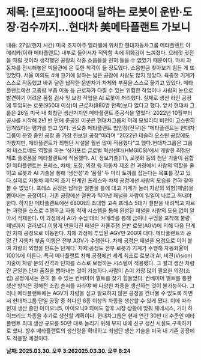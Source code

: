 # **제목: [르포]1000대 달하는 로봇이 운반·도장·검수까지…현대차 美메타플랜트 가보니**

  내용: 27일(현지 시간) 미국 조지아주 엘라벨에 위치한 현대자동차그룹 메타플랜트 아메리카(이하 메타플랜트) 내부로 들어서자 적막함 속에 위화감이 느껴졌다. 으레껏 귓전을 때릴 것이라 생각했던 공장의 각종 소음들을 전혀 들을 수 없었기 때문이다. 마치 자동차를 전시해놓은 박물관에 온 듯한 착각이 들 정도였다. 소음만큼 찾아보기 힘든 게 또 있었다. 서울 여의도 4배 크기에 달하는 넓은 공장에 사람도 많지 않았다. 육중한 기계가 스스로 작동했고 바퀴 달린 납작한 운반차가 차체와 부품을 스스로 옮기고 있었다. 메타플랜트에선 고중량 부품 이동 등 근로자가 다칠 수 있는 위험한 작업이나 사람의 눈으로 발견하기 어려운 품질 검사 및 보정 작업을 AI 로봇이 처리했다. 실제로 생산 라인 공정에 투입되는 로봇(950대 이상)이 근로자(880명 안팍)보다 많다고 했다. 앞서 현대차 그룹은 26일 미국 내 최첨단 생산기지인 메타플랜트 준공식을 열었다. 2022년 10월부터 공사를 시작해 2년 반 만에 준공된 이곳은 현대차그룹의 미래 모빌리티 비전이 고스란히 담겨있다는 평가를 받고 있다. 권오충 메타플랜트 법인장(전무)은 “메타플랜트는 현대차그룹이 운영 중인 공장 중 가장 진보된 공장”이라며 “2022년 테슬라 오스틴 공장에도 가봤지만, 메타플랜트가 최첨단 시설을 훨씬 많이 적용했다”고 했다.현대차그룹은 그룹의 테스트베드 역할을 하는 ‘싱가포르 글로벌 혁신센터(HMGICS)’에서 개발한 최첨단 제조 플랫폼을 메타플랜트에 적용했다. AI, 정보기술(IT), 로봇화 등의 첨단 기술이 융합된 메타플랜트는 프레스, 차체, 도장, 의장 등 자동차 제조 전 과정에서 사람의 역할을 줄이고 로봇과 AI 기술을 통해 ‘생산성’과 ‘품질’ 두 마리 토끼를 잡는다는 목표를 갖고 있다.실제로 자동차 제작의 초기 단계인 프레스와 차체 공정에선 사람의 모습을 전혀 찾아볼 수 없었다. 프레스 공정은 납작한 철판을 틀에 대고 기계가 눌러 차량의 외형(패널)을 뽑아내는 공정이다. 기존 공장에선 철판과 찍어낸 패널을 사람이 일일이 나르고 꺼내야 한다. 하지만 메타플랜트에선 6800t의 초대형 고속 프레스 5대가 철판을 내려찍고 자르는 과정을 스스로 수행하고 자동 적재 시스템을 통해 완성된 패널을 사람의 도움 없이 알아서 적재한다. 이 과정에서 AI가 수십 대의 카메라를 통해 금이나 구멍을 포착해 불량 패널까지 걸러낸다.이렇게 만들어진 패널은 자율주행 운반 로봇(AGV)에 의해 다음 단계인 차체 공정으로 이동한다. 차체 과정에 투입된 AGV만 200여 대다. 메타플랜트의 공정 간 자동차 부품 이동은 전부 AGV가 수행한다. 차체 공정은 패널을 용접으로 이어 붙여 차량의 외형을 만드는 단계다. 차체 공정도 전부 로봇과 기계가 수행해 자동화율이 100%에 이른다. 특히 메타플랜트 차체 공정에선 세계 최초로 로봇과 AI, 비전(Vision) 기술이 차량 문의 간격과 단차를 스스로 보정하는 시스템이 적용됐다. 그 결과 생산 차량간 균일한 단차 품질을 뽑아내는 것이 가능하다.사람이 손이 가장 많이 필요한 의장(조립) 공정에서는 흔히 볼 수 있는 컨베이어 벨트를 찾기 힘들었다. 컨베이어 벨트를 통한 생산 방식은 정해진 조립 순서를 따라야 해 다양한 차종을 생산하는 것이 불가능하다. 그러나 메타플랜트에는 AGV가 차량을 싣고 필요하지 않은 공정을 건너뛸 수 있도록 하면서 현대차그룹 단일 공장 중 최다인 8종 이상의 차종을 생산할 수 있게 됐다. 이에 따라 현재 생산 중인 아이오닉5, 아이오닉9 외에도 향후 시장 상황에 맞춰 제네시스, 기아 하이브리드 차종을 추가로 생산할 계획이다. 현대차그룹은 현재 연간 30만 대 수준인 메타플랜트 최대 생산 규모를 50만 대로 늘리기 위해 부지 내에 신규 생산 시설도 구축하기로 했다. 향후 메타플랜트의 생산량을 확대하고 최첨단 생산 기술을 미국 내 기존 공장에도 적용할 예정이다.

  **날짜: 2025.03.30. 오후 3:262025.03.30. 오후 6:24**
